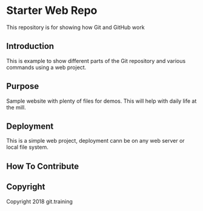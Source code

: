 # Starter Web Repo

This repository is for showing how Git and GitHub work

## Introduction

This is example to show different parts of the Git repository and various commands using a web project.

## Purpose

Sample website with plenty of files for demos. This will help with daily life at the mill.

## Deployment

This is a simple web project, deployment cann be on any web server or local file system.

## How To Contribute

## Copyright 
Copyright 2018 git.training
